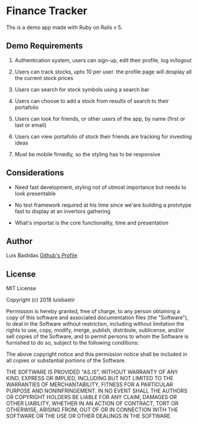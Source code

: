 # Finance Tracker

Ths is a demo app made with Ruby on Rails v 5.

## Demo Requirements

1. Authentication system, users can sign-up, edit their profile, log in/logout

2. Users can track stocks, upto 10 per user. the profile page will dosplay all the current stock prices

3. Users can search for stock symbols using a search bar

4. Users can choose to add a stock from results of search to their portafolio

5. Users can look for friends, or other users of the app, by name (first or last or email)

6. Users can view portafolio of stock their friends are tracking for investing ideas

7. Must be mobile firnedly, so the styling has to be responsive

## Considerations

* Need fast development, styling not of utmost importance but needs to look presentable

* No test framework required at his time since we'are building a prototype fast to display at an invertors gathering

* What's importat is the core functionality, time and presentation

## Author

Luis Bastidas
[Github's Profile](https://github.com/luisbastir)

## License

MIT License

Copyright (c) 2018 luisbastir

Permission is hereby granted, free of charge, to any person obtaining a copy
of this software and associated documentation files (the "Software"), to deal
in the Software without restriction, including without limitation the rights
to use, copy, modify, merge, publish, distribute, sublicense, and/or sell
copies of the Software, and to permit persons to whom the Software is
furnished to do so, subject to the following conditions:

The above copyright notice and this permission notice shall be included in all
copies or substantial portions of the Software.

THE SOFTWARE IS PROVIDED "AS IS", WITHOUT WARRANTY OF ANY KIND, EXPRESS OR
IMPLIED, INCLUDING BUT NOT LIMITED TO THE WARRANTIES OF MERCHANTABILITY,
FITNESS FOR A PARTICULAR PURPOSE AND NONINFRINGEMENT. IN NO EVENT SHALL THE
AUTHORS OR COPYRIGHT HOLDERS BE LIABLE FOR ANY CLAIM, DAMAGES OR OTHER
LIABILITY, WHETHER IN AN ACTION OF CONTRACT, TORT OR OTHERWISE, ARISING FROM,
OUT OF OR IN CONNECTION WITH THE SOFTWARE OR THE USE OR OTHER DEALINGS IN THE
SOFTWARE.
